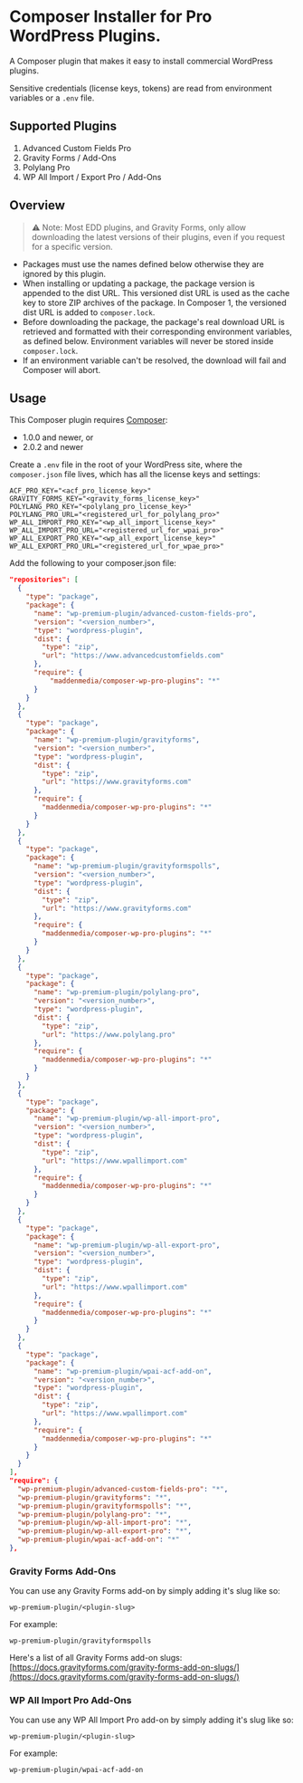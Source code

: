 # Composer Installer for Pro WordPress Plugins.

A Composer plugin that makes it easy to install commercial WordPress plugins.

Sensitive credentials (license keys, tokens) are read from environment variables or a `.env` file.

## Supported Plugins

1. Advanced Custom Fields Pro
2. Gravity Forms / Add-Ons
3. Polylang Pro
4. WP All Import / Export Pro / Add-Ons

## Overview

> ⚠️ Note: Most EDD plugins, and Gravity Forms, only allow downloading the latest versions of their plugins, even if you request for a specific version.

- Packages must use the names defined below otherwise they are ignored by this plugin.
- When installing or updating a package, the package version is appended to the dist URL.
  This versioned dist URL is used as the cache key to store ZIP archives of the package.
  In Composer 1, the versioned dist URL is added to `composer.lock`.
- Before downloading the package, the package's real download URL is retrieved and formatted with their corresponding environment variables, as defined below.
  Environment variables will never be stored inside `composer.lock`.
- If an environment variable can't be resolved, the download will fail and Composer will abort.

## Usage

This Composer plugin requires [Composer](https://getcomposer.org/):

- 1.0.0 and newer, or
- 2.0.2 and newer

Create a `.env` file in the root of your WordPress site, where the `composer.json` file lives, which has all the license keys and settings:

```
ACF_PRO_KEY="<acf_pro_license_key>"
GRAVITY_FORMS_KEY="<gravity_forms_license_key>"
POLYLANG_PRO_KEY="<polylang_pro_license_key>"
POLYLANG_PRO_URL="<registered_url_for_polylang_pro>"
WP_ALL_IMPORT_PRO_KEY="<wp_all_import_license_key>"
WP_ALL_IMPORT_PRO_URL="<registered_url_for_wpai_pro>"
WP_ALL_EXPORT_PRO_KEY="<wp_all_export_license_key>"
WP_ALL_EXPORT_PRO_URL="<registered_url_for_wpae_pro>"
```

Add the following to your composer.json file:

```json
"repositories": [
  {
    "type": "package",
    "package": {
      "name": "wp-premium-plugin/advanced-custom-fields-pro",
      "version": "<version_number>",
      "type": "wordpress-plugin",
      "dist": {
        "type": "zip",
        "url": "https://www.advancedcustomfields.com"
      },
      "require": {
          "maddenmedia/composer-wp-pro-plugins": "*"
      }
    }
  },
  {
    "type": "package",
    "package": {
      "name": "wp-premium-plugin/gravityforms",
      "version": "<version_number>",
      "type": "wordpress-plugin",
      "dist": {
        "type": "zip",
        "url": "https://www.gravityforms.com"
      },
      "require": {
        "maddenmedia/composer-wp-pro-plugins": "*"
      }
    }
  },
  {
    "type": "package",
    "package": {
      "name": "wp-premium-plugin/gravityformspolls",
      "version": "<version_number>",
      "type": "wordpress-plugin",
      "dist": {
        "type": "zip",
        "url": "https://www.gravityforms.com"
      },
      "require": {
        "maddenmedia/composer-wp-pro-plugins": "*"
      }
    }
  },
  {
    "type": "package",
    "package": {
      "name": "wp-premium-plugin/polylang-pro",
      "version": "<version_number>",
      "type": "wordpress-plugin",
      "dist": {
        "type": "zip",
        "url": "https://www.polylang.pro"
      },
      "require": {
        "maddenmedia/composer-wp-pro-plugins": "*"
      }
    }
  },
  {
    "type": "package",
    "package": {
      "name": "wp-premium-plugin/wp-all-import-pro",
      "version": "<version_number>",
      "type": "wordpress-plugin",
      "dist": {
        "type": "zip",
        "url": "https://www.wpallimport.com"
      },
      "require": {
        "maddenmedia/composer-wp-pro-plugins": "*"
      }
    }
  },
  {
    "type": "package",
    "package": {
      "name": "wp-premium-plugin/wp-all-export-pro",
      "version": "<version_number>",
      "type": "wordpress-plugin",
      "dist": {
        "type": "zip",
        "url": "https://www.wpallimport.com"
      },
      "require": {
        "maddenmedia/composer-wp-pro-plugins": "*"
      }
    }
  },
  {
    "type": "package",
    "package": {
      "name": "wp-premium-plugin/wpai-acf-add-on",
      "version": "<version_number>",
      "type": "wordpress-plugin",
      "dist": {
        "type": "zip",
        "url": "https://www.wpallimport.com"
      },
      "require": {
        "maddenmedia/composer-wp-pro-plugins": "*"
      }
    }
  }
],
"require": {
  "wp-premium-plugin/advanced-custom-fields-pro": "*",
  "wp-premium-plugin/gravityforms": "*",
  "wp-premium-plugin/gravityformspolls": "*",
  "wp-premium-plugin/polylang-pro": "*",
  "wp-premium-plugin/wp-all-import-pro": "*",
  "wp-premium-plugin/wp-all-export-pro": "*",
  "wp-premium-plugin/wpai-acf-add-on": "*"
},
```

### Gravity Forms Add-Ons

You can use any Gravity Forms add-on by simply adding it's slug like so:

`wp-premium-plugin/<plugin-slug>`

For example:

`wp-premium-plugin/gravityformspolls`

Here's a list of all Gravity Forms add-on slugs: [https://docs.gravityforms.com/gravity-forms-add-on-slugs/](https://docs.gravityforms.com/gravity-forms-add-on-slugs/)

### WP All Import Pro Add-Ons

You can use any WP All Import Pro add-on by simply adding it's slug like so:

`wp-premium-plugin/<plugin-slug>`

For example:

`wp-premium-plugin/wpai-acf-add-on`
